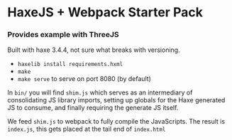 # HaxeJS + Webpack Starter Pack
### Provides example with ThreeJS

Built with haxe 3.4.4, not sure what breaks with versioning.

* `haxelib install requirements.hxml`
* `make`
* `make serve` to serve on port 8080 (by default)

In `bin/` you will find `shim.js` which serves as an intermediary of consolidating JS library imports, setting up globals for the Haxe generated JS to consume, and finally requiring the generate JS itself.

We feed `shim.js` to webpack to fully compile the JavaScripts. The result is `index.js`, this gets placed at the tail end of `index.html`